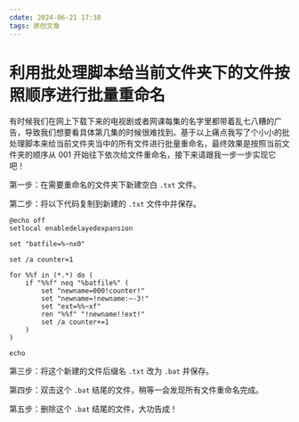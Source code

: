 ```yaml
---
cdate: 2024-06-21 17:30
tags: 原创文章 
---
```


# 利用批处理脚本给当前文件夹下的文件按照顺序进行批量重命名

有时候我们在网上下载下来的电视剧或者网课每集的名字里都带着乱七八糟的广告，导致我们想要看具体第几集的时候很难找到。基于以上痛点我写了个小小的批处理脚本来给当前文件夹当中的所有文件进行批量重命名，最终效果是按照当前文件夹的顺序从 001 开始往下依次给文件重命名，接下来请跟我一步一步实现它吧！

第一步：在需要重命名的文件夹下新建空白 `.txt` 文件。

第二步：将以下代码复制到新建的 `.txt` 文件中并保存。

```batch
@echo off
setlocal enabledelayedexpansion

set "batfile=%~nx0"

set /a counter=1

for %%f in (*.*) do (
    if "%%f" neq "%batfile%" (
        set "newname=000!counter!"
        set "newname=!newname:~-3!"
        set "ext=%%~xf"
        ren "%%f" "!newname!!ext!"
        set /a counter+=1
    )
)

echo

```

第三步：将这个新建的文件后缀名 `.txt` 改为 `.bat` 并保存。

第四步：双击这个 `.bat` 结尾的文件，稍等一会发现所有文件重命名完成。

第五步：删除这个 `.bat` 结尾的文件，大功告成！